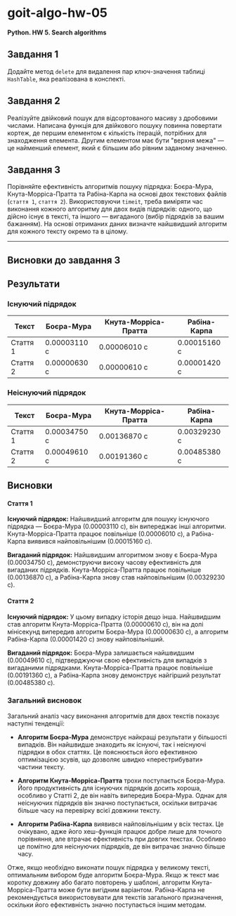 # goit-algo-hw-05
**Python. HW 5. Search algorithms**

## Завдання 1

Додайте метод `delete` для видалення пар ключ-значення таблиці `HashTable`, яка реалізована в конспекті.

## Завдання 2

Реалізуйте двійковий пошук для відсортованого масиву з дробовими числами. Написана функція для двійкового пошуку повинна повертати кортеж, де першим елементом є кількість ітерацій, потрібних для знаходження елемента. Другим елементом має бути "верхня межа" — це найменший елемент, який є більшим або рівним заданому значенню.

## Завдання 3

Порівняйте ефективність алгоритмів пошуку підрядка: Боєра-Мура, Кнута-Морріса-Пратта та Рабіна-Карпа на основі двох текстових файлів (`стаття 1`, `стаття 2`). Використовуючи `timeit`, треба виміряти час виконання кожного алгоритму для двох видів підрядків: одного, що дійсно існує в тексті, та іншого — вигаданого (вибір підрядків за вашим бажанням). На основі отриманих даних визначте найшвидший алгоритм для кожного тексту окремо та в цілому.

---

## Висновки до завдання 3

## Результати

### Існуючий підрядок

| Текст     | Боєра-Мура   | Кнута-Морріса-Пратта | Рабіна-Карпа |
| --------- | ------------ | -------------------- | ------------ |
| Стаття 1  | 0.00003110 с | 0.00006010 с         | 0.00015160 с |
| Стаття 2  | 0.00000630 с | 0.00000610 с         | 0.00001420 с |

### Неіснуючий підрядок

| Текст     | Боєра-Мура   | Кнута-Морріса-Пратта | Рабіна-Карпа |
| --------- | ------------ | ------------------ | ------------ |
| Стаття 1  | 0.00034750 с | 0.00136870 с       | 0.00329230 с |
| Стаття 2  | 0.00049610 с | 0.00191360 с       | 0.00485380 с |

## Висновки

#### Стаття 1

**Існуючий підрядок:**
Найшвидший алгоритм для пошуку існуючого підрядка — Боєра-Мура (0.00003110 с), він випереджає інші алгоритми.
Кнута-Морріса-Пратта працює повільніше (0.00006010 с), а Рабіна-Карпа виявився найповільнішим (0.00015160 с).

**Вигаданий підрядок:**
Найшвидшим алгоритмом знову є Боєра-Мура (0.00034750 с), демонструючи високу часову ефективність для вигаданих підрядків.
Кнута-Морріса-Пратта працює повільніше (0.00136870 с), а Рабіна-Карпа знову став найповільнішим (0.00329230 с).

#### Стаття 2

**Існуючий підрядок:**
У цьому випадку історія дещо інша. Найшвидшим став алгоритм Кнута-Морріса-Пратта (0.00000610 с), він на долі мінісекунд випередив алгоритм Боєра-Мура (0.00000630 с), а алгоритм Рабіна-Карпа (0.00001420 с) знову найповільніший.

**Вигаданий підрядок:**
Боєра-Мура залишається найшвидшим (0.00049610 с), підтверджуючи свою ефективність для випадків з вигаданими підрядками. Кнута-Морріса-Пратта працює повільніше (0.00191360 с), а Рабіна-Карпа знову демонструє найгірший результат (0.00485380 с).

### Загальний висновок

Загальний аналіз часу виконання алгоритмів для двох текстів показує наступні тенденції:

- **Алгоритм Боєра-Мура** демонструє найкращі результати у більшості випадків. Він найшвидше знаходить як існуючі, так і неіснуючі підрядки в обох статтях. Це пояснюється його ефективною оптимізацією зсувів, що дозволяє швидко «перестрибувати» частини тексту.

- **Алгоритм Кнута-Морріса-Пратта** трохи поступається Боєра-Мура. Його продуктивність для існуючих підрядків досить хороша, особливо у Статті 2, де він навіть випередив Боєра-Мура. Однак для неіснуючих підрядків він значно поступається, оскільки витрачає більше часу на перевірку всієї довжини тексту.

- **Алгоритм Рабіна-Карпа** виявився найповільнішим у всіх тестах. Це очікувано, адже його хеш-функція працює добре лише для точного порівняння, але втрачає ефективність при довгих текстах. Особливо це помітно для неіснуючих підрядків, де він витрачає значно більше часу.

Отже, якщо необхідно виконати пошук підрядка у великому тексті, оптимальним вибором буде алгоритм Боєра-Мура. Якщо ж текст має коротку довжину або багато повторень у шаблоні, алгоритм Кнута-Морріса-Пратта може бути вигідним варіантом. Рабіна-Карпа не рекомендується використовувати для текстів загального призначення, оскільки його ефективність значно поступається іншим методам.

